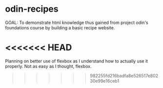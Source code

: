 # odin-recipes

GOAL:
To demonstrate html knowledge thus gained from project odin's foundations course by building a basic recipe website.

<<<<<<< HEAD
=======

Planning on better use of flexbox as I understand how to actually use it properly. Not as easy as I thought, flexbox.
>>>>>>> 982255fd216badfa8e526517e80230e99e16ceb1
